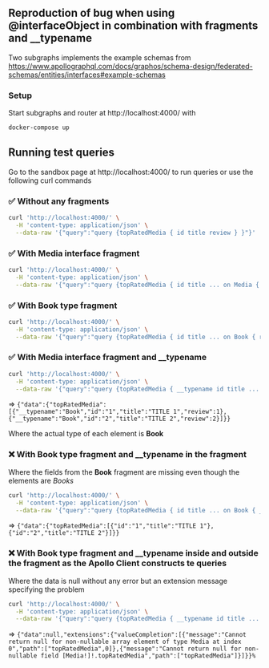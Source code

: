 ## Reproduction of bug when using @interfaceObject in combination with fragments and __typename
Two subgraphs implements the example schemas from https://www.apollographql.com/docs/graphos/schema-design/federated-schemas/entities/interfaces#example-schemas  
### Setup
Start subgraphs and router at http://localhost:4000/ with
```bash
docker-compose up
```

## Running test queries
Go to the sandbox page at http://localhost:4000/ to run queries or use the following curl commands
### ✅ Without any fragments
```bash
curl 'http://localhost:4000/' \
  -H 'content-type: application/json' \
  --data-raw '{"query":"query {topRatedMedia { id title review } }"}'
```

### ✅ With __Media__ interface fragment
```bash
curl 'http://localhost:4000/' \
  -H 'content-type: application/json' \
  --data-raw '{"query":"query {topRatedMedia { id title ... on Media { review }}}"}'
```

### ✅ With __Book__ type fragment
```bash
curl 'http://localhost:4000/' \
  -H 'content-type: application/json' \
  --data-raw '{"query":"query {topRatedMedia { id title ... on Book { review }}}"}'
```

### ✅ With __Media__ interface fragment and __typename
```bash
curl 'http://localhost:4000/' \
  -H 'content-type: application/json' \
  --data-raw '{"query":"query {topRatedMedia { __typename id title ... on Media { __typename review }}}"}'
```
=> `{"data":{"topRatedMedia":[{"__typename":"Book","id":"1","title":"TITLE 1","review":1},{"__typename":"Book","id":"2","title":"TITLE 2","review":2}]}}`

Where the actual type of each element is __Book__ 

### ❌ With __Book__ type fragment and __typename in the fragment
Where the fields from the __Book__ fragment are missing even though the elements are _Books_ 
```bash
curl 'http://localhost:4000/' \
  -H 'content-type: application/json' \
  --data-raw '{"query":"query {topRatedMedia { id title ... on Book { __typename review }}}"}'
```
=> `{"data":{"topRatedMedia":[{"id":"1","title":"TITLE 1"},{"id":"2","title":"TITLE 2"}]}}`



### ❌ With __Book__ type fragment and __typename inside and outside the fragment as the Apollo Client constructs te queries
Where the data is null without any error but an extension message specifying the problem 
```bash
curl 'http://localhost:4000/' \
  -H 'content-type: application/json' \
  --data-raw '{"query":"query {topRatedMedia { __typename id title ... on Book { __typename review }}}"}'
```
=> `{"data":null,"extensions":{"valueCompletion":[{"message":"Cannot return null for non-nullable array element of type Media at index 0","path":["topRatedMedia",0]},{"message":"Cannot return null for non-nullable field [Media!]!.topRatedMedia","path":["topRatedMedia"]}]}}%`
